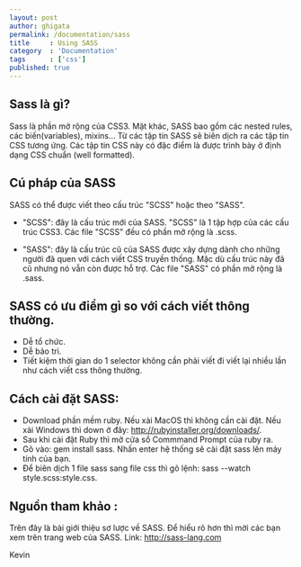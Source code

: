```yaml
---
layout: post
author: ghigata
permalink: /documentation/sass
title     : Using SASS
category  : 'Documentation'
tags      : ['css']
published: true
---
```


## Sass là gì?

Sass là phần mở rộng của CSS3. Mặt khác, SASS bao gồm các nested rules, các biến(variables), mixins... Từ các tập tin SASS sẽ biên dịch ra các tập tin CSS tương ứng. Các tập tin CSS này có đặc điểm là được trình bày ở định dạng CSS chuẩn (well formatted).

## Cú pháp của SASS

SASS có thể được viết theo cấu trúc "SCSS" hoặc theo "SASS".

* "SCSS": đây là cấu trúc mới của SASS. "SCSS" là 1 tập hợp của các cấu trúc CSS3. Các file "SCSS" đều có phần mở rộng là .scss.

* "SASS": đây là cấu trúc cũ của SASS được xây dựng dành cho những người đã quen với cách viết CSS truyền thống. Mặc dù cấu trúc này đã cũ nhưng nó vẫn còn được hỗ trợ. Các file "SASS" có phần mở rộng là .sass.

## SASS có ưu điểm gì so với cách viết thông thường.

* Dễ tổ chức.
* Dễ bảo trì.
* Tiết kiệm thời gian do 1 selector không cần phải viết đi viết lại nhiều lần như cách viết css thông thường.

## Cách cài đặt SASS:

* Download phần mềm ruby. Nếu xài MacOS thì không cần cài đặt. Nếu xài Windows thì down ở đây: http://rubyinstaller.org/downloads/.
* Sau khi cài đặt Ruby thì mở cửa sổ Commmand Prompt của ruby ra.
* Gõ vào: gem install sass. Nhấn enter hệ thống sẽ cài đặt sass lên máy tính của bạn.
* Để biên dịch 1 file sass sang file css thì gõ lệnh: sass --watch style.scss:style.css.

## Nguồn tham khảo :

Trên đây là bài giới thiệu sơ lược về SASS. Để hiểu rõ hơn thì mời các bạn xem trên trang web của SASS.
Link: http://sass-lang.com

Kevin